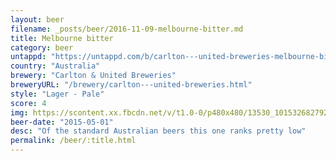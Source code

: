 ```yaml
---
layout: beer
filename: _posts/beer/2016-11-09-melbourne-bitter.md
title: Melbourne bitter
category: beer
untappd: "https://untappd.com/b/carlton---united-breweries-melbourne-bitter/5984"
country: "Australia"
brewery: "Carlton & United Breweries"
breweryURL: "/brewery/carlton---united-breweries.html"
style: "Lager - Pale"
score: 4
img: https://scontent.xx.fbcdn.net/v/t1.0-0/p480x480/13530_10153268279263745_7432093397688380903_n.jpg?oh=0208aac2eb65655d8364e5d8fd9459ec&oe=593A84E4
beer-date: "2015-05-01"
desc: "Of the standard Australian beers this one ranks pretty low"
permalink: /beer/:title.html
---
```

